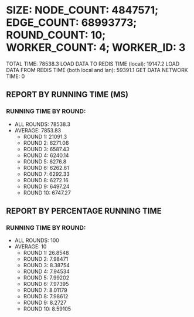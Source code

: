 
# SIZE: NODE_COUNT: 4847571; EDGE_COUNT: 68993773; ROUND_COUNT: 10; WORKER_COUNT: 4; WORKER_ID: 3
 TOTAL TIME: 78538.3
 LOAD DATA TO REDIS TIME (local): 19147.2
 LOAD DATA FROM REDIS TIME (both local and lan): 59391.1
 GET DATA NETWORK TIME: 0

## REPORT BY RUNNING TIME (MS)

 ### RUNNING TIME BY ROUND:

  + ALL ROUNDS: 78538.3
  + AVERAGE: 7853.83
     + ROUND 1: 21091.3
     + ROUND 2: 6271.06
     + ROUND 3: 6587.43
     + ROUND 4: 6240.14
     + ROUND 5: 6276.8
     + ROUND 6: 6262.61
     + ROUND 7: 6292.33
     + ROUND 8: 6272.16
     + ROUND 9: 6497.24
     + ROUND 10: 6747.27

## REPORT BY PERCENTAGE RUNNING TIME

 ### RUNNING TIME BY ROUND:

  + ALL ROUNDS: 100
  + AVERAGE: 10
     + ROUND 1: 26.8548
     + ROUND 2: 7.98471
     + ROUND 3: 8.38754
     + ROUND 4: 7.94534
     + ROUND 5: 7.99202
     + ROUND 6: 7.97395
     + ROUND 7: 8.01179
     + ROUND 8: 7.98612
     + ROUND 9: 8.2727
     + ROUND 10: 8.59105

